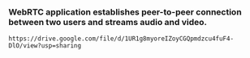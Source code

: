 
### WebRTC application establishes peer-to-peer connection between two users and streams audio and video.

```
https://drive.google.com/file/d/1UR1g8myoreIZoyCGQpmdzcu4fuF4-DlO/view?usp=sharing
```